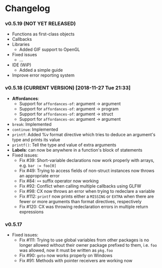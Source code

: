 # Changelog

### v0.5.19 (NOT YET RELEASED)
* Functions as first-class objects
* Callbacks
* Libraries
  * Added GIF support to OpenGL
* Fixed issues
  * ...
* IDE (WiP)
  * Added a simple guide
* Improve error reporting system

### v0.5.18 (CURRENT VERSION) [2018-11-27 Tue 21:33]
* **Affordances**:
  * Support for `affordances-of`: argument -> argument
  * Support for `affordances-of`: argument -> program
  * Support for `affordances-of`: argument -> struct
  * Support for `affordances-on`: argument -> argument
* `break`: Implemented
* `continue`: Implemented
* `printf`: Added %v format directive which tries to deduce an argument's type and prints its value 
* `printf()`: Tell the type and value of extra arguments
* **Labels**: can now be anywhere in a function's block of statements
* Fixed issues:
  * Fix #39: Short-variable declarations now work properly with arrays, e.g. `bar := foo[0]`
  * Fix #49: Trying to access fields of non-struct instances now throws an appropriate error
  * Fix #84: `++` suffix operator now working
  * Fix #92: Conflict when calling multiple callbacks using GLFW
  * Fix #98: CX now throws an error when trying to redeclare a variable
  * Fix #112: `printf` now prints either a `MISSING` or `EXTRA` when there are
              fewer or more arguments than format directives, respectively 
  * Fix #120: CX was throwing redeclaration errors in multiple return expressions

### v0.5.17
* Fixed issues:
  * Fix #111: Trying to use global variables from other packages is no longer
    allowed without their owner package prefixed to them, i.e. `foo` was
    allowed, now it must be written as `pkg.foo`
  * Fix #90: `goto` now works properly on Windows
  * Fix #91: Methods with pointer receivers are working now
